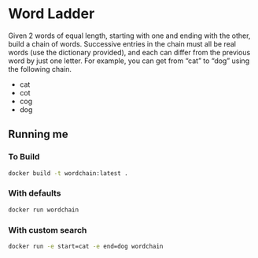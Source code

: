 # Word Ladder

Given 2 words of equal length, starting with one and ending with the other, build a chain of words. Successive entries in the chain must all be real words (use the dictionary provided), and each can differ from the previous word by just one letter. For example, you can get from “cat” to “dog” using the following chain.

- cat
- cot
- cog
- dog

## Running me

### To Build

```sh
docker build -t wordchain:latest .
```

### With defaults

```sh
docker run wordchain
```

### With custom search

```sh
docker run -e start=cat -e end=dog wordchain
```